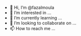 - 👋 Hi, I’m @fazalmoula
- 👀 I’m interested in ...
- 🌱 I’m currently learning ...
- 💞️ I’m looking to collaborate on ...
- 📫 How to reach me ...

<!---
fazalmoula/fazalmoula is a ✨ special ✨ repository because its `README.md` (this file) appears on your GitHub profile.
You can click the Preview link to take a look at your changes.
--->

